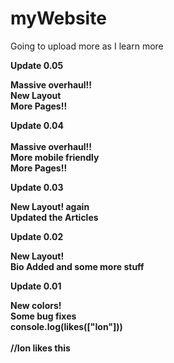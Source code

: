 # myWebsite

Going to upload more as I learn more <br>


   <b>Update 0.05<b>
   
   Massive overhaul!!<br>New Layout<br>More Pages!!<br>
   
   <b>Update 0.04</b><br>    
   Massive overhaul!!<br>More mobile friendly
  <br>More Pages!!
           

 <b>Update 0.03<br></b>

 New Layout! again<br> Updated the Articles<br>


 <b>Update 0.02<br></b>

 New Layout!<br> Bio Added and some more stuff<br>
 
 
 <b>Update 0.01<br></b>
 
 New colors!<br> Some bug fixes<br>
 console.log(likes(["Ion"]))<br>
<br>
//Ion likes this
